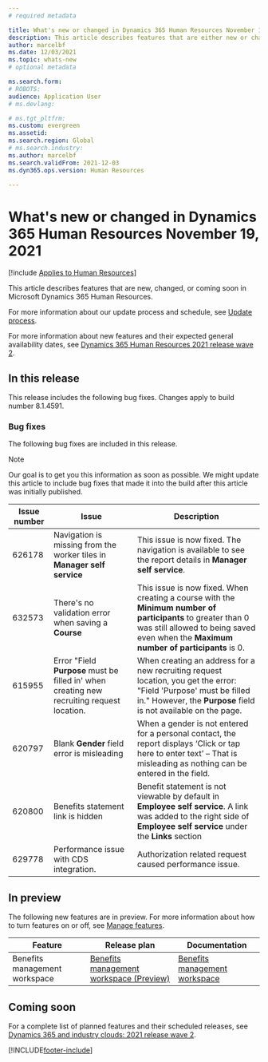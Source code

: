 ```yaml
---
# required metadata

title: What's new or changed in Dynamics 365 Human Resources November 19, 2021
description: This article describes features that are either new or changed in the stand-alone Microsoft Dynamics 365 Human Resources for November 19, 2021.
author: marcelbf
ms.date: 12/03/2021
ms.topic: whats-new
# optional metadata

ms.search.form:
# ROBOTS:
audience: Application User
# ms.devlang:

# ms.tgt_pltfrm:
ms.custom: evergreen
ms.assetid:
ms.search.region: Global
# ms.search.industry:
ms.author: marcelbf
ms.search.validFrom: 2021-12-03
ms.dyn365.ops.version: Human Resources

---
```


# What's new or changed in Dynamics 365 Human Resources November 19, 2021

[!include [Applies to Human Resources](../includes/applies-to-hr.md)]

This article describes features that are new, changed, or coming soon in Microsoft Dynamics 365 Human Resources.

For more information about our update process and schedule, see [Update process](hr-admin-setup-update-process.md).

For more information about new features and their expected general availability dates, see [Dynamics 365 Human Resources 2021 release wave 2](/dynamics365-release-plan/2021wave2/human-resources/dynamics365-human-resources/).

## In this release

This release includes the following bug fixes. Changes apply to build number 8.1.4591.

### Bug fixes

The following bug fixes are included in this release.

> [!NOTE]
> Our goal is to get you this information as soon as possible. We might update this article to include bug fixes that made it into the build after this article was initially published.

| Issue number | Issue | Description |
|---|---|---|
| 626178 | Navigation is missing from the worker tiles in **Manager self service** | This issue is now fixed. The navigation is available to see the report details in **Manager self service**. |
| 632573 | There's no validation error when saving a **Course** | This issue is now fixed. When creating a course with the **Minimum number of participants** to greater than 0 was still allowed to being saved even when the **Maximum number of participants** is 0. |
| 615955 | Error "Field **Purpose** must be filled in' when creating new recruiting request location. | When creating an address for a new recruiting request location, you get the error: "Field 'Purpose' must be filled in." However, the **Purpose** field is not available on the page. |
| 620797 | Blank **Gender** field error is misleading | When a gender is not entered for a personal contact, the report displays ‘Click or tap here to enter text’ – That is misleading as nothing can be entered in the field. |
| 620800 | Benefits statement link is hidden | Benefit statement is not viewable by default in **Employee self service**.  A link was added to the right side of **Employee self service** under the **Links** section |
| 629778 | Performance issue with CDS integration. | Authorization related request caused performance issue. |

## In preview

The following new features are in preview. For more information about how to turn features on or off, see [Manage features](hr-admin-manage-features.md).

| Feature | Release plan | Documentation |
|---|---|---|
| Benefits management workspace | [Benefits management workspace (Preview)](/dynamics365-release-plan/2020wave2/human-resources/dynamics365-human-resources/benefits-management-workspace) | [Benefits management workspace](hr-benefits-management-workspace.md) |


## Coming soon
For a complete list of planned features and their scheduled releases, see [Dynamics 365 and industry clouds: 2021 release wave 2](/dynamics365-release-plan/2021wave2/human-resources/dynamics365-human-resources/).

[!INCLUDE[footer-include](../includes/footer-banner.md)]
